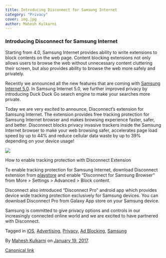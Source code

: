 ```yaml
---
title: Introducing Disconnect for Samsung Internet
category: "Privacy"
cover: img.jpg
author: Mahesh Kulkarni
---
```


### Introducing Disconnect for Samsung Internet

Starting from 4.0, Samsung Internet provides ability to write extensions to block contents on the web page. Content blocking extensions not only allows users to browse the web without unnecessary content cluttering their screen, but also provides ability to browse the web more safely and privately.

Recently we announced all the new features that are coming with [Samsung Internet 5.0](https://medium.com/samsung-internet-dev/announcing-samsung-internet-5-0-1ac2bfc14b78). In Samsung Internet 5.0, we further improved privacy by introducing Duck Duck Go search engine to make your searches more private.

Today we are very excited to announce, Disconnect’s extension for Samsung Internet. The extension provides free tracking protection for Samsung Internet browser and makes browsing experience faster, safer, and better. Disconnect blocks privacy invasive trackers inside the Samsung Internet browser to make your web browsing safer, accelerates page load speed by up to 44% and reduce cellular data waste by up to 39% depending on your device usage!

![](https://cdn-images-1.medium.com/max/800/1*6E-tWM0WPWhyMkiOHFze6w.jpeg)

How to enable tracking protection with Disconnect Extension

To enable tracking protection for Samsung Internet, download Disconnect extension from [playstore](https://play.google.com/store/apps/details?id=com.disconnect.samsungcontentblocker) and enable “Disconnect for Samsung Browser” from More > Settings > Advanced > Block content.

Disconnect also introduced “Disconnect Pro” android app which provides device wide tracking protection exclusively for Samsung devices. You can download Disconnect Pro from Galaxy App store on your Samsung device.

Samsung is committed to give privacy options and controls in our increasingly connected online world and we are excited to have partnered with Disconnect.

Tagged in [iOS](https://medium.com/tag/ios), [Advertising](https://medium.com/tag/advertising), [Privacy](https://medium.com/tag/privacy), [Ad Blocking](https://medium.com/tag/ad-blocking), [Samsung](https://medium.com/tag/samsung)

By [Mahesh Kulkarni](https://medium.com/@Maheshkk) on [January 19, 2017](https://medium.com/p/f23b29a05463).

[Canonical link](https://medium.com/@Maheshkk/introducing-disconnect-for-samsung-internet-f23b29a05463)
